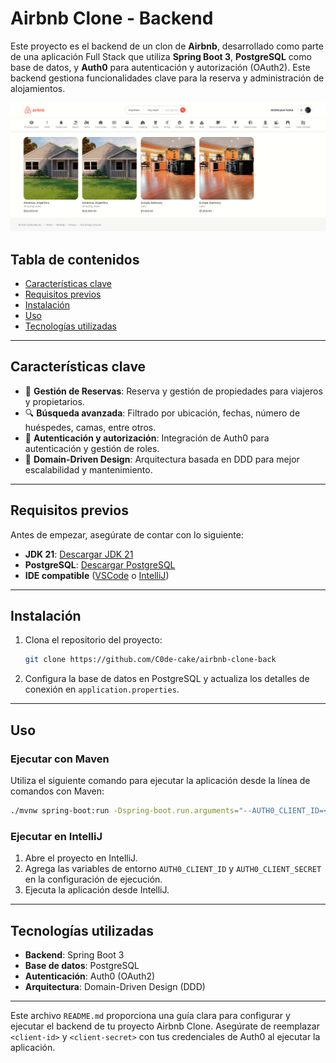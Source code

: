 # Airbnb Clone - Backend

Este proyecto es el backend de un clon de **Airbnb**, desarrollado como parte de una aplicación Full Stack que utiliza **Spring Boot 3**, **PostgreSQL** como base de datos, y **Auth0** para autenticación y autorización (OAuth2). Este backend gestiona funcionalidades clave para la reserva y administración de alojamientos.


![Vista previa del proyecto](./air.png)

## Tabla de contenidos
- [Características clave](#características-clave)
- [Requisitos previos](#requisitos-previos)
- [Instalación](#instalación)
- [Uso](#uso)
- [Tecnologías utilizadas](#tecnologías-utilizadas)

---

## Características clave
- 📅 **Gestión de Reservas**: Reserva y gestión de propiedades para viajeros y propietarios.
- 🔍 **Búsqueda avanzada**: Filtrado por ubicación, fechas, número de huéspedes, camas, entre otros.
- 🔐 **Autenticación y autorización**: Integración de Auth0 para autenticación y gestión de roles.
- 🏢 **Domain-Driven Design**: Arquitectura basada en DDD para mejor escalabilidad y mantenimiento.

---

## Requisitos previos

Antes de empezar, asegúrate de contar con lo siguiente:
- **JDK 21**: [Descargar JDK 21](https://www.oracle.com/java/technologies/javase/jdk21-archive-downloads.html)
- **PostgreSQL**: [Descargar PostgreSQL](https://www.postgresql.org/download/)
- **IDE compatible** ([VSCode](https://code.visualstudio.com/download) o [IntelliJ](https://www.jetbrains.com/idea/download/))

---

## Instalación

1. Clona el repositorio del proyecto:
   ```bash
   git clone https://github.com/C0de-cake/airbnb-clone-back
   ```

2. Configura la base de datos en PostgreSQL y actualiza los detalles de conexión en `application.properties`.

---

## Uso

### Ejecutar con Maven
Utiliza el siguiente comando para ejecutar la aplicación desde la línea de comandos con Maven:
```bash
./mvnw spring-boot:run -Dspring-boot.run.arguments="--AUTH0_CLIENT_ID=<client-id> --AUTH0_CLIENT_SECRET=<client-secret>"
```

### Ejecutar en IntelliJ
1. Abre el proyecto en IntelliJ.
2. Agrega las variables de entorno `AUTH0_CLIENT_ID` y `AUTH0_CLIENT_SECRET` en la configuración de ejecución.
3. Ejecuta la aplicación desde IntelliJ.

---

## Tecnologías utilizadas
- **Backend**: Spring Boot 3
- **Base de datos**: PostgreSQL
- **Autenticación**: Auth0 (OAuth2)
- **Arquitectura**: Domain-Driven Design (DDD)

---

Este archivo `README.md` proporciona una guía clara para configurar y ejecutar el backend de tu proyecto Airbnb Clone. Asegúrate de reemplazar `<client-id>` y `<client-secret>` con tus credenciales de Auth0 al ejecutar la aplicación.
